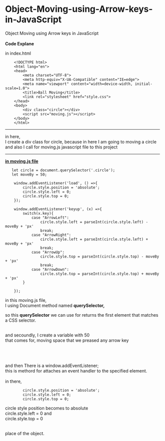 # Object-Moving-using-Arrow-keys-in-JavaScript
Object Moving using Arrow keys in JavaScript
    <br><br>
    <b>Code Explane</b>
    <br>

in index.html <br>

        <!DOCTYPE html>
        <html lang="en">
        <head>
            <meta charset="UTF-8">
            <meta http-equiv="X-UA-Compatible" content="IE=edge">
            <meta name="viewport" content="width=device-width, initial-scale=1.0">
            <title>Ball Moving</title>
            <link rel="stylesheet" href="style.css">
        </head>
        <body>
            <div class="circle"></div>
            <script src="moving.js"></script>
        </body>
        </html>


**************************************************************




in here, <br>
I create a div class for circle, because in here I am going to moving a circle <br>
and also I call for moving.js javascript file to this project


********************************************************


<b><u>in moving.js file</u></b>


       let circle = document.querySelector('.circle');
       let moveBy = 50;

        window.addEventListener('load', () =>{
            circle.style.position = 'absolute';
            circle.style.left = 0;
            circle.style.top = 0;
        });

        window.addEventListener('keyup', (x) =>{
            switch(x.key){
                case "ArrowLeft":
                    circle.style.left = parseInt(circle.style.left) - moveBy + 'px'
                    break;
                case "ArrowRight":
                    circle.style.left = parseInt(circle.style.left) + moveBy + 'px'
                    break;
                case "ArrowUp":
                    circle.style.top = parseInt(circle.style.top) - moveBy + 'px'
                    break;
                case "ArrowDown":
                    circle.style.top = parseInt(circle.style.top) + moveBy + 'px'
            }

        });

in this moving.js file,<br>
I using Document method named <b>querySelector,</b>

so this <b>querySelector</b> we can use for returns the first element that matches a CSS selector.<br>
<br>

and secoundly, I create a variable with 50<br> 
that comes for, moving space that we preased any arrow key <br>
<br><br><br>

and then There is a window.addEventListener; 
<br>
this is methord for attaches an event handler to the specified element.
<br><br>
in there, 

            circle.style.position = 'absolute';
            circle.style.left = 0;
            circle.style.top = 0;

circle style position becomes to absolute<br>
circle.style.left = 0 and <br> 
circle.style.top = 0 <br><br>

place of the object.

<br><br><br>


